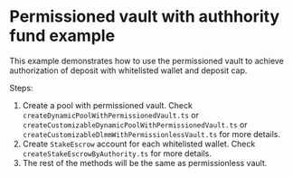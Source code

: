 # Permissioned vault with authhority fund example

This example demonstrates how to use the permissioned vault to achieve authorization of deposit with whitelisted wallet and deposit cap.

Steps:

1. Create a pool with permissioned vault. Check `createDynamicPoolWithPermissionedVault.ts` or `createCustomizableDynamicPoolWithPermissionedVault.ts` or `createCustomizableDlmmWithPermissionlessVault.ts` for more details.
2. Create `StakeEscrow` account for each whitelisted wallet. Check `createStakeEscrowByAuthority.ts` for more details.
3. The rest of the methods will be the same as permissionless vault.
